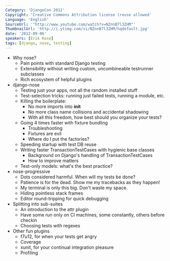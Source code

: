 ```yaml
---
Category: 'DjangoCon 2012'
Copyright: 'Creative Commons Attribution license (reuse allowed'
Language: 'English'
SourceUrl: '"http://www.youtube.com/watch?v=NZnnB7l3ZHM"'
ThumbnailUrl: 'http://i.ytimg.com/vi/NZnnB7l3ZHM/hqdefault.jpg'
date: '2012-09-06'
speakers: [Erik Rose]
tags: [django, nose, testing]
---
```

  * Why nose?
    * Pain points with standard Django testing
    * Extensibility without writing custom, uncombineable testrunner subclasses
    * Rich ecosystem of helpful plugins
  * django-nose
    * Testing just your apps, not all the random installed stuff
    * Test-selection tricks: running just failed tests, running a module, etc.
    * Killing the boilerplate:
      * No more imports into **init**
      * No more class name collisions and accidental shadowing
      * With all this freedom, how best should you organize your tests?
    * Going 4 times faster with fixture bundling
      * Troubleshooting
      * Fixtures are evil
      * Where do I put the factories?
    * Speeding startup with test DB reuse
    * Writing faster TransactionTestCases with hygienic base classes
      * Background on Django's handling of TransactionTestCases
      * How to improve matters
    * Test-only models: what's the best practice?
  * nose-progressive
    * Dots considered harmful. When will my tests be done?
    * Patience is for the dead. Show me my tracebacks as they happen!
    * My terminal is only this big. Don't waste my space.
    * Hiding pointless stack frames
    * Editor round-tripping for quick debugging
  * Splitting into sub-suites
    * An introduction to the attr plugin
    * Have some run only on CI machines, some constantly, others before checkin
    * Choosing tests with regexes
  * Other fun plugins
    * f7u12, for when your tests get angry
    * Coverage
    * xunit, for your continual integration pleasure
    * Profiling

